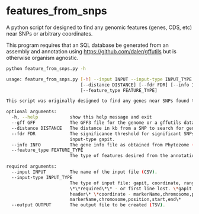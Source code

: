 # features_from_snps
A python script for designed to find any genomic features (genes, CDS, etc) near SNPs or arbitrary coordinates.

This program requires that an SQL database be generated from an assembly and annotation using https://github.com/daler/gffutils but is otherwise organism agnostic.

```bash
python feature_from_snps.py -h 

usage: feature_from_snps.py [-h] --input INPUT --input-type INPUT_TYPE --output OUTPUT [--gff GFF]
                            [--distance DISTANCE] [--fdr FDR] [--info INFO]
                            [--feature_type FEATURE_TYPE]

This script was originally designed to find any genes near SNPs found to be significant in a GWAS analysis performed in GAPIT but has since been generalize for any coordinates.

optional arguments:
  -h, --help            show this help message and exit
  --gff GFF             The GFF3 file for the genome or a gffutils database.
  --distance DISTANCE   The distance in kb from a SNP to search for genes (default: 10).
  --fdr FDR             The significance threshold for significant SNPs. Only applicable with
                        input-type gapit.
  --info INFO           The gene info file as obtained from Phytozome (TSV).
  --feature_type FEATURE_TYPE
                        The type of features desired from the annotation (i.e. gene,CDS).

required arguments:
  --input INPUT         The name of the input file (CSV).
  --input-type INPUT_TYPE
                        The type of input file: gapit, coordinate, range. Note: headers are
                        \*\*required\*\* - or first line lost. \*gapit - the unedited GAPIT output with
                        header\* \*coordinate - markerName,chromosome,position \*\*\* \*range -
                        markerName,chromosome,position,start,end\*
  --output OUTPUT       The output file to be created (TSV).
```

